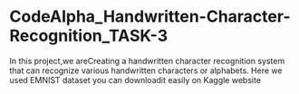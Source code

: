 # CodeAlpha_Handwritten-Character-Recognition_TASK-3

In this project,we areCreating a handwritten character recognition system that can recognize various handwritten characters or alphabets. Here we used EMNIST dataset you can downloadit easily on Kaggle website
